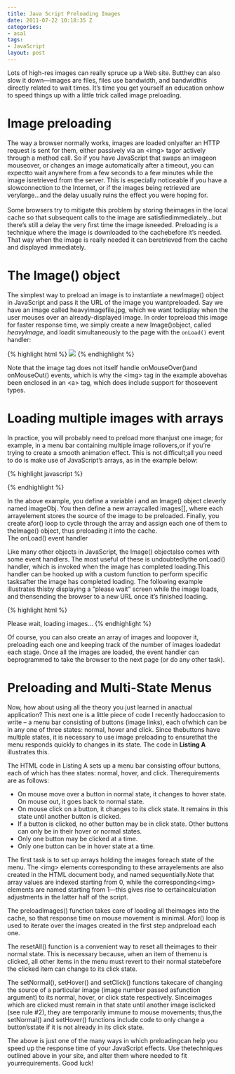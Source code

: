 ```yaml
---
title: Java Script Preloading Images
date: 2011-07-22 10:18:35 Z
categories:
- asal
tags:
- JavaScript
layout: post
---
```


<p>Lots of high-res images can really spruce up a Web site. Butthey can also slow it down—images are files, files use bandwidth, and bandwidthis directly related to wait times. It’s time you get yourself an education onhow to speed things up with a little trick called image preloading.</p>
<h1>Image preloading</h1>
<p>The way a browser normally works, images are loaded onlyafter an HTTP request is sent for them, either passively via an &lt;img&gt; tagor actively through a method call. So if you have JavaScript that swaps an imageon mouseover, or changes an image automatically after a timeout, you can expectto wait anywhere from a few seconds to a few minutes while the image isretrieved from the server. This is especially noticeable if you have a slowconnection to the Internet, or if the images being retrieved are verylarge…and the delay usually ruins the effect you were hoping for.<br>
<span id="more-444"></span><br>
Some browsers try to mitigate this problem by storing theimages in the local cache so that subsequent calls to the image are satisfiedimmediately…but there’s still a delay the very first time the image isneeded. Preloading is a technique where the image is downloaded to the cachebefore it’s needed. That way when the image is really needed it can beretrieved from the cache and displayed immediately.</p>
<h1>The Image() object</h1>
<p>The simplest way to preload an image is to instantiate a newImage() object in JavaScript and pass it the URL of the image you wantpreloaded. Say we have an image called heavyimagefile.jpg, which we want todisplay when the user mouses over an already-displayed image. In order topreload this image for faster response time, we simply create a new Image()object, called <em>heavyImage</em>, and loadit simultaneously to the page with the <code>onLoad()</code> event handler:</p>
{% highlight html %}
<html>
<head>
<script language ="JavaScript">
function preloader()
{
heavyImage = new Image();
heavyImage.src = "heavyimagefile.jpg";
}
</script>
</head>
<body onLoad="javascript:preloader()">
<a href="#" onMouseOver="javascript:document.img01.src='heavyimagefile.jpg'">
<img name="img01" src="justanotherfile.jpg"></a>
</body>
</html>
{% endhighlight %}
<p>Note that the image tag does not itself handle onMouseOver()and onMouseOut() events, which is why the &lt;img&gt; tag in the example abovehas been enclosed in an &lt;a&gt; tag, which does include support for thoseevent types.</p>
<h1>Loading multiple images with arrays</h1>
<p>In practice, you will probably need to preload more thanjust one image; for example, in a menu bar containing multiple image rollovers,or if you’re trying to create a smooth animation effect. This is not difficult;all you need to do is make use of JavaScript’s arrays, as in the example below:</p>

{% highlight javascript %}
<script language="JavaScript">
function preloader()
{

     // counter
     var i = 0;

     // create object
     imageObj = new Image();

     // set image list
     images = new Array();
     images[0]="image1.jpg"
     images[1]="image2.jpg"
     images[2]="image3.jpg"
     images[3]="image4.jpg"

     // start preloading
     for(i=0; i<=3; i++)
     {
          imageObj.src=images[i];
     }

}
</script>
{% endhighlight %}

<p>In the above example, you define a variable i and an Image() object cleverly named imageObj. You then define a new arraycalled images[], where each arrayelement stores the source of the image to be preloaded. Finally, you create afor() loop to cycle through the array and assign each one of them to theImage() object, thus preloading it into the cache.<br>
The onLoad() event handler</p>
<p>Like many other objects in JavaScript, the Image() objectalso comes with some event handlers. The most useful of these is undoubtedlythe onLoad() handler, which is invoked when the image has completed loading.This handler can be hooked up with a custom function to perform specific tasksafter the image has completed loading. The following example illustrates thisby displaying a “please wait” screen while the image loads, and thensending the browser to a new URL once it’s finished loading.</p>

{% highlight html %}
<html>
<head>
<script language="JavaScript">
// create an image object
objImage = new Image();
// set what happens once the image has loaded objImage.onLoad=imagesLoaded();
// preload the image file
objImage.src='images/image1n.gif';
// function invoked on image load
function imagesLoaded()
{   
     document.location.href='index2.html';
}
</script>
</head>
<body>
Please wait, loading images...
</body>
</html>
{% endhighlight %}

<p>Of course, you can also create an array of images and loopover it, preloading each one and keeping track of the number of images loadedat each stage. Once all the images are loaded, the event handler can beprogrammed to take the browser to the next page (or do any other task).</p>
<h1>Preloading and Multi-State Menus</h1>
<p>Now, how about using all the theory you just learned in anactual application? This next one is a little piece of code I recently hadoccasion to write – a menu bar consisting of buttons (image links), each ofwhich can be in any one of three states: normal, hover and click. Since thebuttons have multiple states, it is necessary to use image preloading to ensurethat the menu responds quickly to changes in its state. The code in <strong>Listing A</strong> illustrates this.</p>
<p>The HTML code in Listing A sets up a menu bar consisting offour buttons, each of which has thee states: normal, hover, and click. Therequirements are as follows:</p>
<ul type="disc">
<li>On mouse move over a button in normal state, it changes to hover state. On mouse out, it goes back to normal state.</li>
<li>On mouse click on a button, it changes to its click state. It remains in this state until another button is clicked.</li>
<li>If a button is clicked, no other button may be in click state. Other buttons can only be in their hover or normal states.</li>
<li>Only one button may be clicked at a time.</li>
<li>Only one button can be in hover state at a time.</li>
</ul>
<p>The first task is to set up arrays holding the images foreach state of the menu. The &lt;img&gt; elements corresponding to these arrayelements are also created in the HTML document body, and named sequentially.Note that array values are indexed starting from 0, while the corresponding&lt;img&gt; elements are named starting from 1—this gives rise to certaincalculation adjustments in the latter half of the script.</p>
<p>The preloadImages() function takes care of loading all theimages into the cache, so that response time on mouse movement is minimal. Afor() loop is used to iterate over the images created in the first step andpreload each one.</p>
<p>The resetAll() function is a convenient way to reset all theimages to their normal state. This is necessary because, when an item of themenu is clicked, all other items in the menu must revert to their normal statebefore the clicked item can change to its click state.</p>
<p>The setNormal(), setHover() and setClick() functions takecare of changing the source of a particular image (image number passed asfunction argument) to its normal, hover, or click state respectively. Sinceimages which are clicked must remain in that state until another image isclicked (see rule #2), they are temporarily immune to mouse movements; thus,the setNormal() and setHover() functions include code to only change a button’sstate if it is not already in its click state.</p>
<p>The above is just one of the many ways in which preloadingcan help you speed up the response time of your JavaScript effects. Use thetechniques outlined above in your site, and alter them where needed to fit yourrequirements. Good luck!</p>
